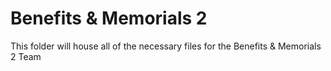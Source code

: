 # Benefits & Memorials 2
This folder will house all of the necessary files for the Benefits & Memorials 2 Team
